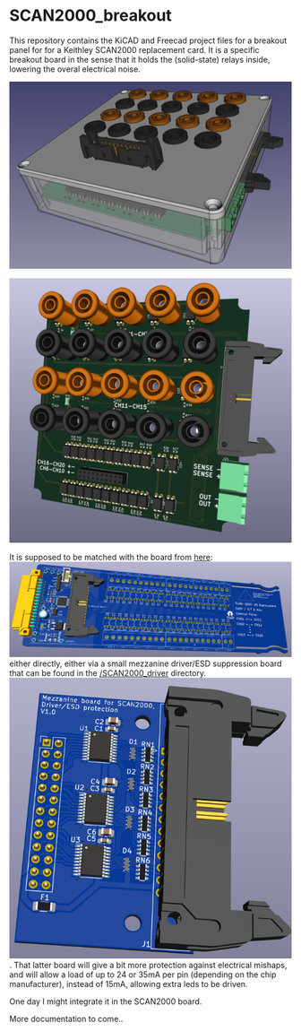 # SCAN2000_breakout

This repository contains the KiCAD and Freecad project files for a breakout panel for for a Keithley SCAN2000 replacement card. It is a specific breakout board in the sense that it holds the (solid-state) relays inside, lowering the overal electrical noise.

![case](images/case.png)

![PCB](images/pcb.png)

It is supposed to be matched with the board from [here](https://github.com/hb020/SCAN2000):
![SCAN2000_PCB](images/pcb_for_breakout.png)
either directly, either via a small mezzanine driver/ESD suppression board that can be found in the [/SCAN2000_driver](/SCAN2000_driver) directory.
![SCAN2000_Mezzanine_PCB](images/mezzanine_pcb.png).
That latter board will give a bit more protection against electrical mishaps, and will allow a load of up to 24 or 35mA per pin (depending on the chip manufacturer), instead of 15mA, allowing extra leds to be driven.

One day I might integrate it in the SCAN2000 board.

More documentation to come..
